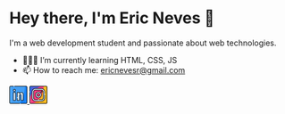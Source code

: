 <h1>Hey there, I'm Eric Neves 👋</h1>

<p>I'm a web development student and passionate about web technologies.</p>

- 👨🏽‍💻 I’m currently learning HTML, CSS, JS
- 📫 How to reach me: ericnevesr@gmail.com

<a href="https://www.linkedin.com/in/ericnevesrr/" target="_blank">
    <img src="./assets/img/linkedin.png" />
</a>
<a href="https://www.instagram.com/eric_nevesr/" target="_blank">
    <img src="./assets/img/instagram.png" />
</a>
